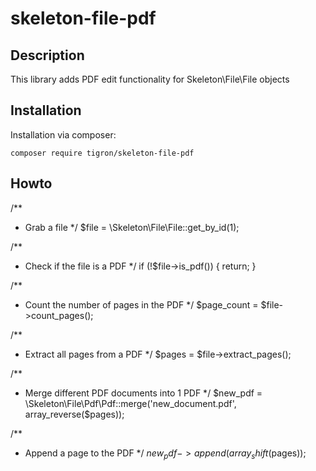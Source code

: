 # skeleton-file-pdf

## Description

This library adds PDF edit functionality for Skeleton\File\File objects

## Installation

Installation via composer:

    composer require tigron/skeleton-file-pdf

## Howto

/**
 * Grab a file
 */
$file = \Skeleton\File\File::get_by_id(1);

/**
 * Check if the file is a PDF
 */
if (!$file->is_pdf()) {
	return;
}

/**
 * Count the number of pages in the PDF
 */
$page_count = $file->count_pages();

/**
 * Extract all pages from a PDF
 */
$pages = $file->extract_pages();

/**
 * Merge different PDF documents into 1 PDF
 */
$new_pdf = \Skeleton\File\Pdf\Pdf::merge('new_document.pdf', array_reverse($pages));

/**
 * Append a page to the PDF
 */
$new_pdf->append(array_shift($pages));

